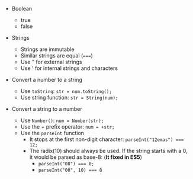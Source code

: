 * Boolean
	* true
	* false

* Strings
	* Strings are immutable
	* Similar strings are equal (`===`)
	* Use " for external strings
	* Use ' for internal strings and characters

* Convert a number to a string
	* Use `toString`: `str = num.toString();`
	* Use string function: `str = String(num);`

* Convert a string to a number
	* Use `Number()`: `num = Number(str);`
	* Use the + prefix operator: `num = +str;`
	* Use the `parseInt` function
		* It stops at the first non-digit character: `parseInt("12emas") === 12;`
		* The radix(10) should always be used. If the string starts with a 0, it would be parsed as base-8: (**It fixed in ES5**)
			* `parseInt("08") === 0;`
			* `parseInt("08", 10) === 8`
